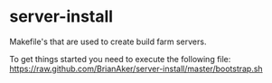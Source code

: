 server-install
==============

Makefile's that are used to create build farm servers.

To get things started you need to execute the following file:
https://raw.github.com/BrianAker/server-install/master/bootstrap.sh
